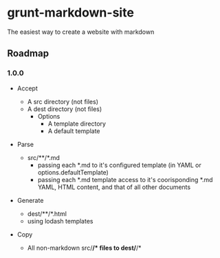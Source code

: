 # grunt-markdown-site

The easiest way to create a website with markdown

## Roadmap

### 1.0.0

* Accept
  * A src directory (not files)
  * A dest directory (not files)
    * Options
      * A template directory
      * A default template

* Parse
  * src/**/*.md
    * passing each *.md to it's configured template (in YAML or options.defaultTemplate)
    * passing each *.md template access to it's coorisponding *.md YAML, HTML content, and that of all other documents 
* Generate
  * dest/**/*.html
  * using lodash templates
* Copy
  * All non-markdown src/**/* files to dest/**/*